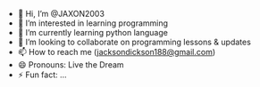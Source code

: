 - 👋 Hi, I’m @JAXON2003
- 👀 I’m interested in learning programming
- 🌱 I’m currently learning python language
- 💞️ I’m looking to collaborate on programming lessons & updates
- 📫 How to reach me (jacksondickson188@gmail.com)
- 😄 Pronouns: Live the Dream
- ⚡ Fun fact: ...

<!---
JAXON2003/JAXON2003 is a ✨ special ✨ repository because its `README.md` (this file) appears on your GitHub profile.
You can click the Preview link to take a look at your changes.
--->
